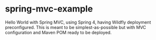 spring-mvc-example
==================

Hello World with Spring MVC, using Spring 4, having Wildfly deployment
preconfigured. This is meant to be simplest-as-possible but with MVC
configuration and Maven POM ready to be deployed.
